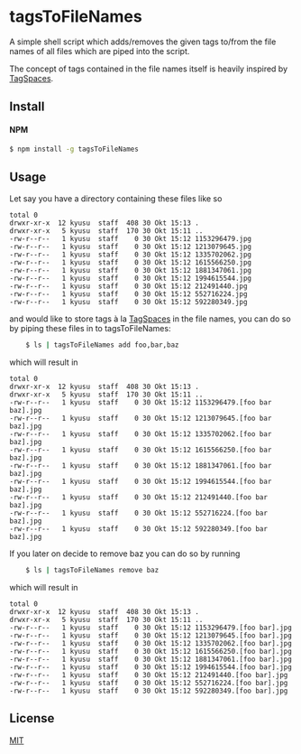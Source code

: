 # tagsToFileNames
A simple shell script which adds/removes the given tags to/from the file names of all files which are piped into 
the script.

The concept of tags contained in the file names itself is heavily inspired by [TagSpaces](https://www.tagspaces.org/).

## Install

#### NPM
```bash
$ npm install -g tagsToFileNames
```

## Usage
Let say you have a directory containing these files like so

    total 0
    drwxr-xr-x  12 kyusu  staff  408 30 Okt 15:13 .
    drwxr-xr-x   5 kyusu  staff  170 30 Okt 15:11 ..
    -rw-r--r--   1 kyusu  staff    0 30 Okt 15:12 1153296479.jpg
    -rw-r--r--   1 kyusu  staff    0 30 Okt 15:12 1213079645.jpg
    -rw-r--r--   1 kyusu  staff    0 30 Okt 15:12 1335702062.jpg
    -rw-r--r--   1 kyusu  staff    0 30 Okt 15:12 1615566250.jpg
    -rw-r--r--   1 kyusu  staff    0 30 Okt 15:12 1881347061.jpg
    -rw-r--r--   1 kyusu  staff    0 30 Okt 15:12 1994615544.jpg
    -rw-r--r--   1 kyusu  staff    0 30 Okt 15:12 212491440.jpg
    -rw-r--r--   1 kyusu  staff    0 30 Okt 15:12 552716224.jpg
    -rw-r--r--   1 kyusu  staff    0 30 Okt 15:12 592280349.jpg
   
and would like to store tags à la [TagSpaces](https://www.tagspaces.org/) in the file names,
you can do so by piping these files in to tagsToFileNames:

```bash
    $ ls | tagsToFileNames add foo,bar,baz
```  

which will result in 

    total 0
    drwxr-xr-x  12 kyusu  staff  408 30 Okt 15:13 .
    drwxr-xr-x   5 kyusu  staff  170 30 Okt 15:11 ..
    -rw-r--r--   1 kyusu  staff    0 30 Okt 15:12 1153296479.[foo bar baz].jpg
    -rw-r--r--   1 kyusu  staff    0 30 Okt 15:12 1213079645.[foo bar baz].jpg
    -rw-r--r--   1 kyusu  staff    0 30 Okt 15:12 1335702062.[foo bar baz].jpg
    -rw-r--r--   1 kyusu  staff    0 30 Okt 15:12 1615566250.[foo bar baz].jpg
    -rw-r--r--   1 kyusu  staff    0 30 Okt 15:12 1881347061.[foo bar baz].jpg
    -rw-r--r--   1 kyusu  staff    0 30 Okt 15:12 1994615544.[foo bar baz].jpg
    -rw-r--r--   1 kyusu  staff    0 30 Okt 15:12 212491440.[foo bar baz].jpg
    -rw-r--r--   1 kyusu  staff    0 30 Okt 15:12 552716224.[foo bar baz].jpg
    -rw-r--r--   1 kyusu  staff    0 30 Okt 15:12 592280349.[foo bar baz].jpg
 

If you later on decide to remove baz you can do so by running


```bash
    $ ls | tagsToFileNames remove baz
```
  
which will result in 

    total 0
    drwxr-xr-x  12 kyusu  staff  408 30 Okt 15:13 .
    drwxr-xr-x   5 kyusu  staff  170 30 Okt 15:11 ..
    -rw-r--r--   1 kyusu  staff    0 30 Okt 15:12 1153296479.[foo bar].jpg
    -rw-r--r--   1 kyusu  staff    0 30 Okt 15:12 1213079645.[foo bar].jpg
    -rw-r--r--   1 kyusu  staff    0 30 Okt 15:12 1335702062.[foo bar].jpg
    -rw-r--r--   1 kyusu  staff    0 30 Okt 15:12 1615566250.[foo bar].jpg
    -rw-r--r--   1 kyusu  staff    0 30 Okt 15:12 1881347061.[foo bar].jpg
    -rw-r--r--   1 kyusu  staff    0 30 Okt 15:12 1994615544.[foo bar].jpg
    -rw-r--r--   1 kyusu  staff    0 30 Okt 15:12 212491440.[foo bar].jpg
    -rw-r--r--   1 kyusu  staff    0 30 Okt 15:12 552716224.[foo bar].jpg
    -rw-r--r--   1 kyusu  staff    0 30 Okt 15:12 592280349.[foo bar].jpg
    
## License

  [MIT](LICENSE)
